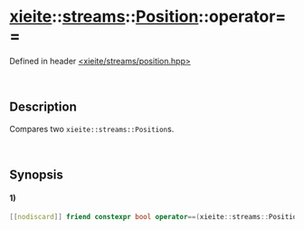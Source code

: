 # [xieite](../../../../../../xieite.md)\:\:[streams](../../../../../../streams.md)\:\:[Position](../../../../position.md)\:\:operator==
Defined in header [<xieite/streams/position.hpp>](../../../../../../../include/xieite/streams/position.hpp)

&nbsp;

## Description
Compares two `xieite::streams::Position`s.

&nbsp;

## Synopsis
#### 1)
```cpp
[[nodiscard]] friend constexpr bool operator==(xieite::streams::Position position1, xieite::streams::Position position2) noexcept;
```
